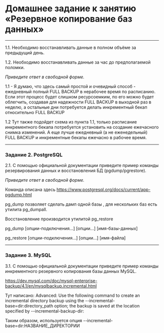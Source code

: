 
# Домашнее задание к занятию «Резервное копирование баз данных»

---

1.1. Необходимо восстанавливать данные в полном объёме за предыдущий день.

1.2. Необходимо восстанавливать данные за час до предполагаемой поломки.



*Приведите ответ в свободной форме.*

1.1 - Я думаю, что здесь самый простой и очевидный способ - ежедневный полный FULL BACKUP в нерабочее время по расписанию. Если этот процесс будет слишком ресурсоемким, по его можно будет облегчить, создавая для надежности FULL BACKUP в выходной раз в неделю, а остальные дни потребуется делать инкрементный бекап относительно FULL BACKUP

1.2 Тут также подойдет схема из пункта 1.1, только расписание инкрементного бекапа потребуется установить на создание ежечасного снимка изменений. А еще лучше ежедневный (а не еженедельный) FULL BACKUP и инкрементные бекапы ежечасно в рабочее время.

---

### Задание 2. PostgreSQL

2.1. С помощью официальной документации приведите пример команды резервирования данных и восстановления БД (pgdump/pgrestore).



*Приведите ответ в свободной форме.*


Команда описана здесь https://www.postgresql.org/docs/current/app-pgdump.html

pg_dump позволяет сделать дамп одной базы , для нескольких баз есть утилита pg_dumpall.

Восстановление производится утилитой pg_restore

pg_dump [опции-подключения...] [опции...] [имя-базы-данных]

pg_restore [опции-подключения...] [опции...] [имя-файла]



---

### Задание 3. MySQL

3.1. С помощью официальной документации приведите пример команды инкрементного резервного копирования базы данных MySQL. 

https://dev.mysql.com/doc/mysql-enterprise-backup/4.1/en/mysqlbackup.incremental.html

Тут написано:
Advanced: Use the following command to create an incremental directory backup using the --incremental-base=dir:directory_path option; the backup is saved at the location specified by --incremental-backup-dir:

Таким образом, используется опция  --incremental-base=dir:НАЗВАНИЕ_ДИРЕКТОРИИ


